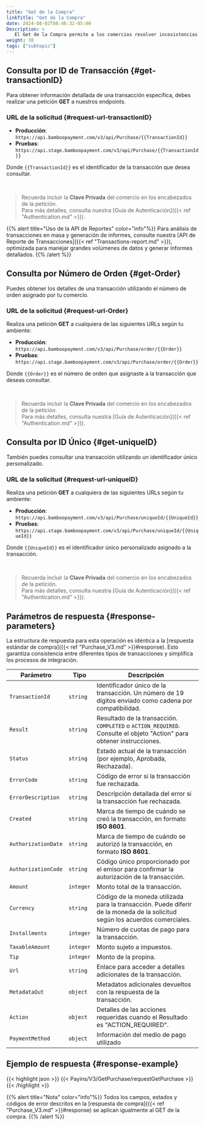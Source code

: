```yaml
---
title: "Get de la Compra"
linkTitle: "Get de la Compra"
date: 2024-08-02T08:46:32-05:00
Description: >
   El Get de la Compra permite a los comercios resolver incosistencias en las transacciones y recuperar la información detallada de una compra específica.
weight: 30
tags: ["subtopic"]
---
```


## Consulta por ID de Transacción {#get-transactionID}
Para obtener información detallada de una transacción específica, debes realizar una petición **GET** a nuestros endpoints.

### URL de la solicitud {#request-url-transactionID}

* **Producción**: `https://api.bamboopayment.com/v3/api/Purchase/{{TransactionId}}`
* **Pruebas**: `https://api.stage.bamboopayment.com/v3/api/Purchase/{{TransactionId}}`

Donde `{{TransactionId}}` es el identificador de la transacción que desea consultar.

<br />

> Recuerda incluir la **Clave Privada** del comercio en los encabezados de la petición. <br /> Para más detalles, consulta nuestra [Guía de Autenticación]({{< ref "Authentication.md" >}}).


{{% alert title="Uso de la API de Reportes" color="info"%}}
Para análisis de transacciones en masa y generación de informes, consulte nuestra [API de Reporte de Transacciones]({{< ref "Transactions-report.md" >}}), optimizada para manejar grandes volúmenes de datos y generar informes detallados.
{{% /alert %}}

## Consulta por Número de Orden {#get-Order}
Puedes obtener los detalles de una transacción utilizando el número de orden asignado por tu comercio.

### URL de la solicitud {#request-url-Order}
Realiza una petición **GET** a cualquiera de las siguientes URLs según tu ambiente:

* **Producción**: `https://api.bamboopayment.com/v3/api/Purchase/order/{{Order}}`
* **Pruebas**: `https://api.stage.bamboopayment.com/v3/api/Purchase/order/{{Order}}`

Donde `{{Order}}` es el número de orden que asignaste a la transacción que deseas consultar.

<br />

> Recuerda incluir la **Clave Privada** del comercio en los encabezados de la petición. <br /> Para más detalles, consulta nuestra [Guía de Autenticación]({{< ref "Authentication.md" >}}).

## Consulta por ID Único {#get-uniqueID}
También puedes consultar una transacción utilizando un identificador único personalizado.

### URL de la solicitud {#request-url-uniqueID}
Realiza una petición **GET** a cualquiera de las siguientes URLs según tu ambiente:

* **Producción**: `https://api.bamboopayment.com/v3/api/Purchase/uniqueId/{{UniqueId}}`
* **Pruebas**: `https://api.stage.bamboopayment.com/v3/api/Purchase/uniqueId/{{UniqueId}}`

Donde `{{UniqueId}}` es el identificador único personalizado asignado a la transacción.

<br />

> Recuerda incluir la **Clave Privada** del comercio en los encabezados de la petición. <br /> Para más detalles, consulta nuestra [Guía de Autenticación]({{< ref "Authentication.md" >}}).

## Parámetros de respuesta {#response-parameters}
La estructura de respuesta para esta operación es idéntica a la [respuesta estándar de compra]({{< ref "Purchase_V3.md" >}}#response). Esto garantiza consistencia entre diferentes tipos de transacciones y simplifica los procesos de integración.

| Parámetro | Tipo | Descripción |
|---|---|---|
| `TransactionId` | `string` | Identificador único de la transacción. Un número de 19 dígitos enviado como cadena por compatibilidad. |
| `Result` | `string` | Resultado de la transacción. `COMPLETED` o `ACTION_REQUIRED`. Consulte el objeto "Action" para obtener instrucciones. |
| `Status` | `string` | Estado actual de la transacción (por ejemplo, Aprobada, Rechazada). |
| `ErrorCode` | `string` | Código de error si la transacción fue rechazada. |
| `ErrorDescription` | `string` | Descripción detallada del error si la transacción fue rechazada. |
| `Created` | `string` | Marca de tiempo de cuándo se creó la transacción, en formato **ISO 8601**. |
| `AuthorizationDate` | `string` | Marca de tiempo de cuándo se autorizó la transacción, en formato **ISO 8601**. |
| `AuthorizationCode` | `string` | Código único proporcionado por el emisor para confirmar la autorización de la transacción. |
| `Amount` | `integer` | Monto total de la transacción. |
| `Currency` | `string` | Código de la moneda utilizada para la transacción. Puede diferir de la moneda de la solicitud según los acuerdos comerciales. |
| `Installments` | `integer` | Número de cuotas de pago para la transacción. |
| `TaxableAmount` | `integer` | Monto sujeto a impuestos. |
| `Tip` | `integer` | Monto de la propina. |
| `Url` | `string` | Enlace para acceder a detalles adicionales de la transacción. |
| `MetadataOut` | `object` | Metadatos adicionales devueltos con la respuesta de la transacción. |
| `Action` | `object` | Detalles de las acciones requeridas cuando el Resultado es "ACTION_REQUIRED". |
| `PaymentMethod` | `object` | Información del medio de pago utilizado |

## Ejemplo de respuesta {#response-example}

{{< highlight json >}}
{{< Payins/V3/GetPurchase/requestGetPurchase >}}
{{< /highlight >}} 

{{% alert title="Nota" color="info"%}}
Todos los campos, estados y códigos de error descritos en la [respuesta de compra]({{< ref "Purchase_V3.md" >}}#response) se aplican igualmente al GET de la compra.
{{% /alert %}}